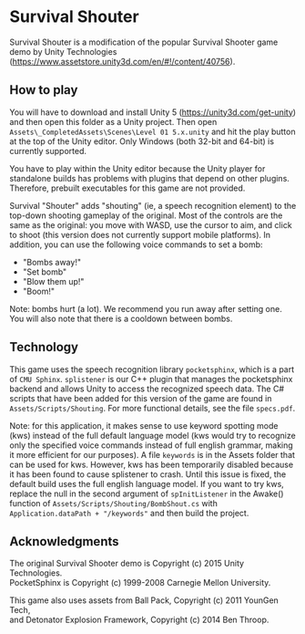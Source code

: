 # Survival Shouter

Survival Shouter is a modification of the popular Survival Shooter game demo by Unity Technologies
(https://www.assetstore.unity3d.com/en/#!/content/40756).

## How to play

You will have to download and install Unity 5 (https://unity3d.com/get-unity) and then open this folder 
as a Unity project. Then open `Assets\_CompletedAssets\Scenes\Level 01 5.x.unity` and hit the play button
at the top of the Unity editor. Only Windows (both 32-bit and 64-bit) is currently supported.

You have to play within the Unity editor because the Unity player for standalone builds has problems
with plugins that depend on other plugins. Therefore, prebuilt executables for this game are not provided.

Survival "Shouter" adds "shouting" (ie, a speech recognition element) to the top-down shooting 
gameplay of the original. Most of the controls are the same as the original: you move with WASD, 
use the cursor to aim, and click to shoot (this version does not currently support mobile platforms).
In addition, you can use the following voice commands to set a bomb:

* "Bombs away!"
* "Set bomb"
* "Blow them up!"
* "Boom!"

Note: bombs hurt (a lot). We recommend you run away after setting one.
You will also note that there is a cooldown between bombs.

## Technology

This game uses the speech recognition library `pocketsphinx`, which is a part of `CMU Sphinx`. `splistener` is our C++
plugin that manages the pocketsphinx backend and allows Unity to access the recognized speech data. The C#
scripts that have been added for this version of the game are found in `Assets/Scripts/Shouting`. For more functional
details, see the file `specs.pdf`.

Note: for this application, it makes sense to use keyword spotting mode (kws) instead of the full default language
model (kws would try to recognize only the specified voice commands instead of full english grammar,
making it more efficient for our purposes). A file `keywords` is in the Assets folder that can be used for kws.
However, kws has been temporarily disabled because it has been found to cause splistener to crash.
Until this issue is fixed, the default build uses the full english language model. If you want to try kws,
replace the null in the second argument of `spInitListener` in the Awake() function of 
`Assets/Scripts/Shouting/BombShout.cs` with `Application.dataPath + "/keywords"` and then build the project.

## Acknowledgments

The original Survival Shooter demo is Copyright (c) 2015 Unity Technologies.  
PocketSphinx is Copyright (c) 1999-2008 Carnegie Mellon University.

This game also uses assets from Ball Pack, Copyright (c) 2011 YounGen Tech,  
and Detonator Explosion Framework, Copyright (c) 2014 Ben Throop.
